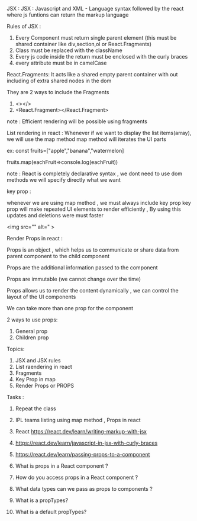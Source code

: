 JSX :
JSX : Javascript and XML - Language syntax followed by the react where js funtions can return the markup language

Rules of JSX :

1. Every Component must return single parent element (this must be shared container like div,section,ol or React.Fragments)
2. Class must be replaced with the className
3. Every js code inside the return must be enclosed with the curly braces
4. every attribute must be in camelCase

React.Fragments: It acts like a shared empty parent container with out including of extra shared nodes in the dom

They are 2 ways to include the Fragments

1. <></>
2. <React.Fragment></React.Fragment>

note : Efficient rendering will be possible using fragments

List rendering in react :
Whenever if we want to display the list items(array), we will use the map method
map method will iterates the UI parts

ex: const fruits=["apple","banana","watermelon]

fruits.map(eachFruit=>console.log(eachFruit))

note : React is completely declarative syntax , we dont need to use dom methods
we will specify directly what we want

key prop :

whenever we are using map method , we must always include key prop
key prop will make repeated UI elements to render efficiently ,
By using this updates and deletions were must faster

<img src="" alt=" >

<ImageComponent  path=""  alternateText="" width=""  >

Render Props in react :

Props is an object , which helps us to communicate or share data from parent component to the child component

Props are the additional information passed to the component

<ImageComponent  path=""  alternateText="" width=""  >

Props are immutable (we cannot change over the time)

Props allows us to render the content dynamically , we can control the layout of the UI components

We can take more than one prop for the component

<ButtonComponent   text="login"  width="100px"  >
<ButtonComponent   text="signup" width="120px"   >

2 ways to use props:

1. General prop
2. Children prop

Topics:

1. JSX and JSX rules
2. List raendering in react
3. Fragments
4. Key Prop in map
5. Render Props or PROPS

Tasks :

1. Repeat the class
2. IPL teams listing using map method , Props in react
3. React https://react.dev/learn/writing-markup-with-jsx
4. https://react.dev/learn/javascript-in-jsx-with-curly-braces
5. https://react.dev/learn/passing-props-to-a-component

6. What is props in a React component ?
7. How do you access props in a React component ?
8. What data types can we pass as props to components ?
9. What is a propTypes?
10. What is a default propTypes?
